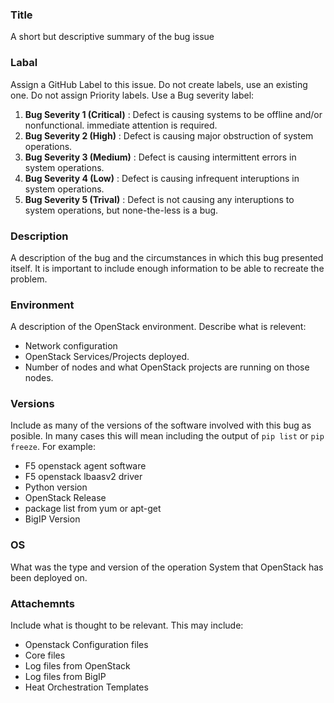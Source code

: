 ### Title
A short but descriptive summary of the bug issue

### Labal
Assign a GitHub Label to this issue. Do not create labels, use an existing one. Do not assign Priority labels. Use a Bug severity label:
 1. **Bug Severity 1 (Critical)** : Defect is causing systems to be offline and/or nonfunctional. immediate attention is required.
 2. **Bug Severity 2 (High)** : Defect is causing major obstruction of system operations.
 3. **Bug Severity 3 (Medium)** : Defect is causing intermittent errors in system operations.
 4. **Bug Severity 4 (Low)** : Defect is causing infrequent interuptions in system operations.
 5. **Bug Severity 5 (Trival)** : Defect is not causing any interuptions to system operations, but none-the-less is a bug.
 
### Description 
A description of the bug and the circumstances in which this bug presented itself. It is important
to include enough information to be able to recreate the problem.

### Environment
A description of the OpenStack environment. Describe what is relevent:
 * Network configuration
 * OpenStack Services/Projects deployed.
 * Number of nodes and what OpenStack projects are running on those nodes.

### Versions
Include as many of the versions of the software involved with this bug as posible. In many
cases this will mean including the output of `pip list` or `pip freeze`. For example:
 * F5 openstack agent software
 * F5 openstack lbaasv2 driver
 * Python version
 * OpenStack Release
 * package list from yum or apt-get
 * BigIP Version

### OS
What was the type and version of the operation System that OpenStack has been deployed on.

### Attachemnts
Include what is thought to be relevant.  This may include:
 * Openstack Configuration files
 * Core files
 * Log files from OpenStack
 * Log files from BigIP
 * Heat Orchestration Templates
